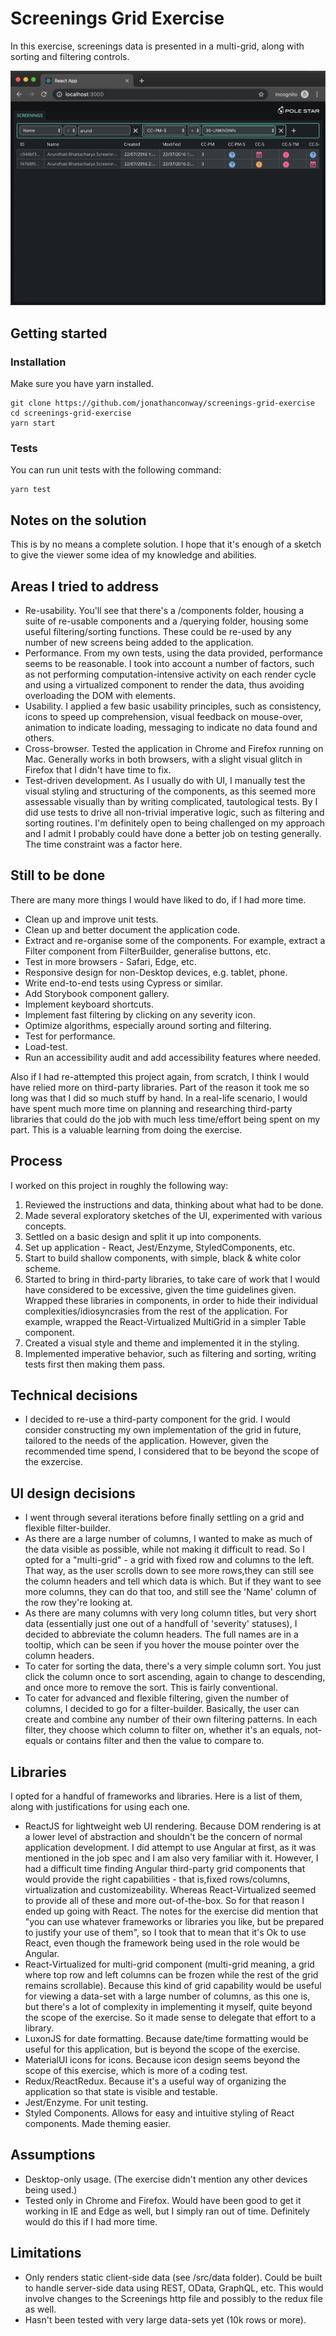 # Screenings Grid Exercise

In this exercise, screenings data is presented in a multi-grid, along with sorting and filtering controls.

![Screenshot of the Screenings Grid](/docs/screenings-grid-exercise-screenshot.jpg?raw=true "Screenshot of the Screenings Grid")

## Getting started

### Installation

Make sure you have yarn installed.

```
git clone https://github.com/jonathanconway/screenings-grid-exercise
cd screenings-grid-exercise
yarn start
```

### Tests

You can run unit tests with the following command:

```
yarn test
```

## Notes on the solution

This is by no means a complete solution. I hope that it's enough of a sketch to give the viewer some idea of my knowledge and abilities.

## Areas I tried to address

* Re-usability. You'll see that there's a /components folder, housing a suite of re-usable components and a /querying folder, housing some useful filtering/sorting functions. These could be re-used by any number of new screens being added to the application.
* Performance. From my own tests, using the data provided, performance seems to be reasonable. I took into account a number of factors, such as not performing computation-intensive activity on each render cycle and using a virtualized component to render the data, thus avoiding overloading the DOM with elements.
* Usability. I applied a few basic usability principles, such as consistency, icons to speed up comprehension, visual feedback on mouse-over, animation to indicate loading, messaging to indicate no data found and others.
* Cross-browser. Tested the application in Chrome and Firefox running on Mac. Generally works in both browsers, with a slight visual glitch in Firefox that I didn't have time to fix.
* Test-driven development. As I usually do with UI, I manually test the visual styling and structuring of the components, as this seemed more assessable visually than by writing complicated, tautological tests. By I did use tests to drive all non-trivial imperative logic, such as filtering and sorting routines. I'm definitely open to being challenged on my approach and I admit I probably could have done a better job on testing generally. The time constraint was a factor here.

## Still to be done

There are many more things I would have liked to do, if I had more time.

* Clean up and improve unit tests.
* Clean up and better document the application code.
* Extract and re-organise some of the components. For example, extract a Filter component from FilterBuilder, generalise buttons, etc.
* Test in more browsers - Safari, Edge, etc.
* Responsive design for non-Desktop devices, e.g. tablet, phone.
* Write end-to-end tests using Cypress or similar.
* Add Storybook component gallery.
* Implement keyboard shortcuts.
* Implement fast filtering by clicking on any severity icon.
* Optimize algorithms, especially around sorting and filtering.
* Test for performance.
* Load-test.
* Run an accessibility audit and add accessibility features where needed.

Also if I had re-attempted this project again, from scratch, I think I would have relied more on third-party libraries. Part of the reason it took me so long was that I did so much stuff by hand. In a real-life scenario, I would have spent much more time on planning and researching third-party libraries that could do the job with much less time/effort being spent on my part. This is a valuable learning from doing the exercise.

## Process

I worked on this project in roughly the following way:

1. Reviewed the instructions and data, thinking about what had to be done.
2. Made several exploratory sketches of the UI, experimented with various concepts.
3. Settled on a basic design and split it up into components.
4. Set up application - React, Jest/Enzyme, StyledComponents, etc.
5. Start to build shallow components, with simple, black & white color scheme.
6. Started to bring in third-party libraries, to take care of work that I would have considered to be excessive, given the time guidelines given. Wrapped these libraries in components, in order to hide their individual complexities/idiosyncrasies from the rest of the application. For example, wrapped the React-Virtualized MultiGrid in a simpler Table component.
7. Created a visual style and theme and implemented it in the styling.
8. Implemented imperative behavior, such as filtering and sorting, writing tests first then making them pass.

## Technical decisions

* I decided to re-use a third-party component for the grid. I would consider constructing my own implementation of the grid in future, tailored to the needs of the application. However, given the recommended time spend, I considered that to be beyond the scope of the exzercise.

## UI design decisions

* I went through several iterations before finally settling on a grid and flexible filter-builder.
* As there are a large number of columns, I wanted to make as much of the data visible as possible, while not making it difficult to read. So I opted for a "multi-grid" - a grid with fixed row and columns to the left. That way, as the user scrolls down to see more rows,they can still see the column headers and tell which data is which. But if they want to see more columns, they can do that too, and still see the 'Name' column of the row they're looking at.
* As there are many columns with very long column titles, but very short data (essentially just one out of a handfull of 'severity' statuses), I decided to abbreviate the column headers. The full names are in a tooltip, which can be seen if you hover the mouse pointer over the column headers.
* To cater for sorting the data, there's a very simple column sort. You just click the column once to sort ascending, again to change to descending, and once more to remove the sort. This is fairly conventional.
* To cater for advanced and flexible filtering, given the number of columns, I decided to go for a filter-builder. Basically, the user can create and combine any number of their own filtering patterns. In each filter, they choose which column to filter on, whether it's an equals, not-equals or contains filter and then the value to compare to.

## Libraries

I opted for a handful of frameworks and libraries. Here is a list of them, along with justifications for using each one.

* ReactJS for lightweight web UI rendering. Because DOM rendering is at a lower level of abstraction and shouldn't be the concern of normal application development. I did attempt to use Angular at first, as it was mentioned in the job spec and I am also very familiar with it. However, I had a difficult time finding Angular third-party grid components that would provide the right capabilities - that is,fixed rows/columns, virtualization and customizeability. Whereas React-Virtualized seemed to provide all of these and more out-of-the-box. So for that reason I ended up going with React. The notes for the exercise did mention that "you can use whatever frameworks or libraries you like, but be prepared to justify your use of them", so I took that to mean that it's Ok to use React, even though the framework being used in the role would be Angular.
* React-Virtualized for multi-grid component (multi-grid meaning, a grid where top row and left columns can be frozen while the rest of the grid remains scrollable). Because this kind of grid capability would be useful for viewing a data-set with a large number of columns, as this one is, but there's a lot of complexity in implementing it myself, quite beyond the scope of the exercise. So it made sense to delegate that effort to a library.
* LuxonJS for date formatting. Because date/time formatting would be useful for this application, but is beyond the scope of the exercise.
* MaterialUI icons for icons. Because icon design seems beyond the scope of this exercise, which is more of a coding test.
* Redux/ReactRedux. Because it's a useful way of organizing the application so that state is visible and testable.
* Jest/Enzyme. For unit testing.
* Styled Components. Allows for easy and intuitive styling of React components. Made theming easier.

## Assumptions

* Desktop-only usage. (The exercise didn't mention any other devices being used.)
* Tested only in Chrome and Firefox. Would have been good to get it working in IE and Edge as well, but I simply ran out of time. Definitely would do this if I had more time.

## Limitations

* Only renders static client-side data (see /src/data folder). Could be built to handle server-side data using REST, OData, GraphQL, etc. This would involve changes to the Screenings http file and possibly to the redux file as well.
* Hasn't been tested with very large data-sets yet (10k rows or more).
